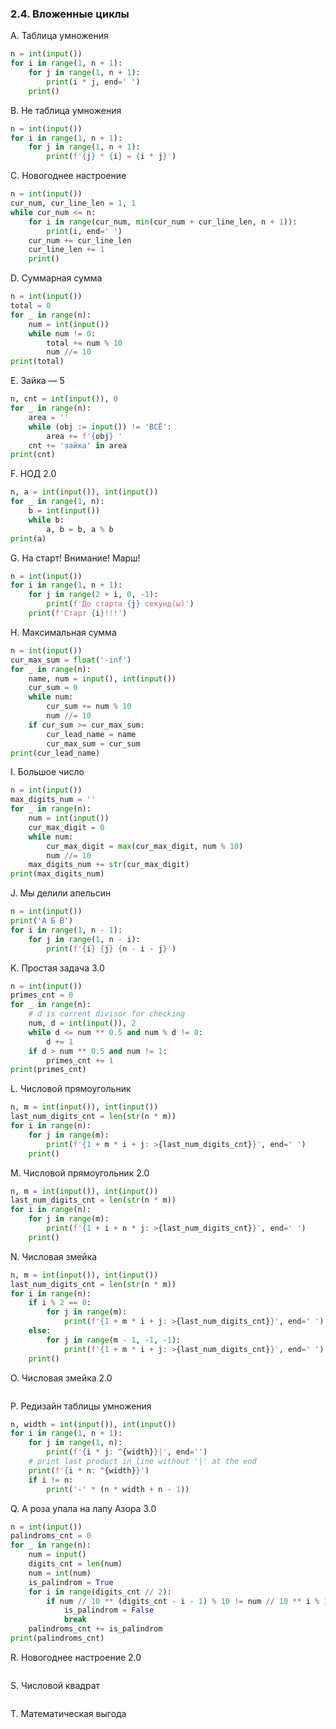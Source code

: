 ### 2.4. Вложенные циклы

A. Таблица умножения
```python
n = int(input())
for i in range(1, n + 1):
    for j in range(1, n + 1):
        print(i * j, end=' ')
    print()
```

B. Не таблица умножения
```python
n = int(input())
for i in range(1, n + 1):
    for j in range(1, n + 1):
        print(f'{j} * {i} = {i * j}')
```

C. Новогоднее настроение
```python
n = int(input())
cur_num, cur_line_len = 1, 1
while cur_num <= n:
    for i in range(cur_num, min(cur_num + cur_line_len, n + 1)):
        print(i, end=' ')
    cur_num += cur_line_len
    cur_line_len += 1
    print()
```

D. Суммарная сумма
```python
n = int(input())
total = 0
for _ in range(n):
    num = int(input())
    while num != 0:
        total += num % 10
        num //= 10
print(total)
```

E. Зайка — 5
```python
n, cnt = int(input()), 0
for _ in range(n):
    area = ''
    while (obj := input()) != 'ВСЁ':
        area += f'{obj} '
    cnt += 'зайка' in area
print(cnt)
```

F. НОД 2.0
```python
n, a = int(input()), int(input())
for _ in range(1, n):
    b = int(input())
    while b:
        a, b = b, a % b
print(a)
```

G. На старт! Внимание! Марш!
```python
n = int(input())
for i in range(1, n + 1):
    for j in range(2 + i, 0, -1):
        print(f'До старта {j} секунд(ы)')
    print(f'Старт {i}!!!')
```

H. Максимальная сумма
```python
n = int(input())
cur_max_sum = float('-inf')
for _ in range(n):
    name, num = input(), int(input())
    cur_sum = 0
    while num:
        cur_sum += num % 10
        num //= 10
    if cur_sum >= cur_max_sum:
        cur_lead_name = name
        cur_max_sum = cur_sum
print(cur_lead_name)
```

I. Большое число
```python
n = int(input())
max_digits_num = ''
for _ in range(n):
    num = int(input())
    cur_max_digit = 0
    while num:
        cur_max_digit = max(cur_max_digit, num % 10)
        num //= 10
    max_digits_num += str(cur_max_digit)
print(max_digits_num)
```

J. Мы делили апельсин
```python
n = int(input())
print('А Б В')
for i in range(1, n - 1):
    for j in range(1, n - i):
        print(f'{i} {j} {n - i - j}')
```

K. Простая задача 3.0
```python
n = int(input())
primes_cnt = 0
for _ in range(n):
    # d is current divisor for checking
    num, d = int(input()), 2
    while d <= num ** 0.5 and num % d != 0:
        d += 1
    if d > num ** 0.5 and num != 1:
        primes_cnt += 1
print(primes_cnt)
```

L. Числовой прямоугольник
```python
n, m = int(input()), int(input())
last_num_digits_cnt = len(str(n * m))
for i in range(n):
    for j in range(m):
        print(f'{1 + m * i + j: >{last_num_digits_cnt}}', end=' ')
    print()
```

M. Числовой прямоугольник 2.0
```python
n, m = int(input()), int(input())
last_num_digits_cnt = len(str(n * m))
for i in range(n):
    for j in range(m):
        print(f'{1 + i + n * j: >{last_num_digits_cnt}}', end=' ')
    print()
```

N. Числовая змейка
```python
n, m = int(input()), int(input())
last_num_digits_cnt = len(str(n * m))
for i in range(n):
    if i % 2 == 0:
        for j in range(m):
            print(f'{1 + m * i + j: >{last_num_digits_cnt}}', end=' ')
    else:
        for j in range(m - 1, -1, -1):
            print(f'{1 + m * i + j: >{last_num_digits_cnt}}', end=' ')
    print()
```

O. Числовая змейка 2.0
```python

```

P. Редизайн таблицы умножения
```python
n, width = int(input()), int(input())
for i in range(1, n + 1):
    for j in range(1, n):
        print(f'{i * j: ^{width}}|', end='')
    # print last product in line without '|' at the end
    print(f'{i * n: ^{width}}')
    if i != n:
        print('-' * (n * width + n - 1))
```

Q. А роза упала на лапу Азора 3.0
```python
n = int(input())
palindroms_cnt = 0
for _ in range(n):
    num = input()
    digits_cnt = len(num)
    num = int(num)
    is_palindrom = True
    for i in range(digits_cnt // 2):
        if num // 10 ** (digits_cnt - i - 1) % 10 != num // 10 ** i % 10:
            is_palindrom = False
            break
    palindroms_cnt += is_palindrom
print(palindroms_cnt)
```

R. Новогоднее настроение 2.0
```python

```

S. Числовой квадрат
```python

```

T. Математическая выгода
```python

```